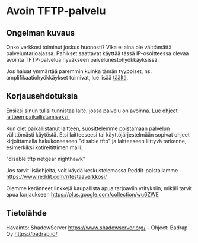 # Avoin TFTP-palvelu

## Ongelman kuvaus

Onko verkkosi toiminut joskus huonosti? Vika ei aina ole välttämättä palveluntarjoajassa. Pahikset saattavat käyttää tässä IP-osoitteessa olevaa avointa TFTP-palvelua hyväkseen palvelunestohyökkäyksissä.

Jos haluat ymmärtää paremmin kuinka tämän tyyppiset, ns. amplifikaatiohyökkäykset toimivat, lue lisää [täältä](./kategoriat.md#amplifikaatiohyokkaykset).

## Korjausehdotuksia

Ensiksi sinun tulisi tunnistaa laite, jossa palvelu on avoinna. [Lue ohjeet laitteen paikallistamiseksi.](./laitteen-paikallistaminen.md)

Kun olet paikallistanut laitteen, suosittelemme poistamaan palvelun välittömästi käytöstä. Etsi laitteeseesi tai käyttöjärjestelmään sopivat ohjeet kirjoittamalla hakukoneeseen "disable tftp" ja laitteeseen liittyvä tarkenne, esimerkiksi kotireitittimen malli:

"disable tftp netgear nighthawk"

Jos tarvit lisäohjeita, voit käydä keskustelemassa Reddit-palstallamme https://www.reddit.com/r/testaaverkkosi/

Olemme keränneet linkkejä kaupallista apua tarjoaviin yrityksiin, mikäli tarvit apua korjaukseen https://plus.google.com/collection/wu6ZWE

## Tietolähde

Havainto: ShadowServer https://www.shadowserver.org/ – Ohjeet: Badrap Oy https://badrap.io/
